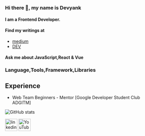 ### Hi there 👋, my name is Devyank
#### I am a Frontend Developer. 
#### Find my writings at 
- [medium](https://medium.com/@devyanknagpal2002) 
- [DEV](https://dev.to/devyank_nagpal_c746402a7c) 
#### Ask me about JavaScript,React & Vue

### Language,Tools,Framework,Libraries 


## Experience
*  Web Team Beginners - Mentor [Google Developer Student Club ADGITM]

![GitHub stats](https://github-readme-stats.vercel.app/api?username=2devyank&show_icons=true&count_private=true)  


  [<img src='https://cdn.jsdelivr.net/npm/simple-icons@3.0.1/icons/linkedin.svg' alt='linkedin' height='40'>](https://www.linkedin.com/in/devyank-nagpal-58564a204/)  [<img src='https://cdn.jsdelivr.net/npm/simple-icons@3.0.1/icons/youtube.svg' alt='YouTube' height='40'>](https://www.youtube.com/channel/UCsRLQHLuJ-wLiKrld__ZJFg)  


